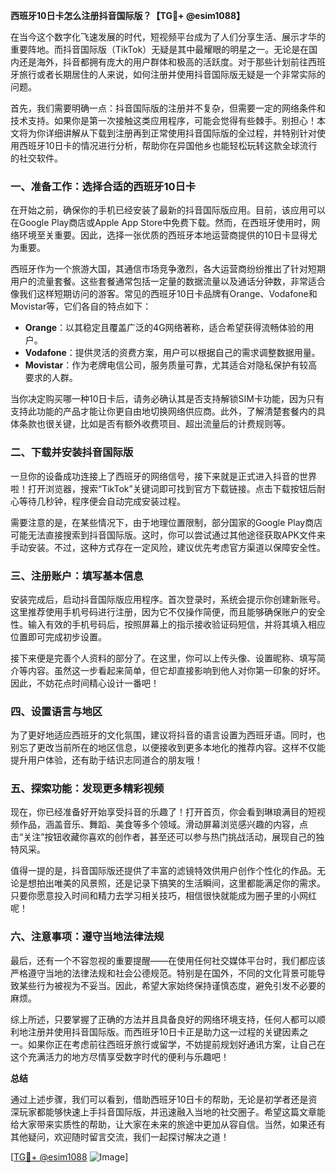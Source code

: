 **西班牙10日卡怎么注册抖音国际版？【TG💪+ @esim1088】**

在当今这个数字化飞速发展的时代，短视频平台成为了人们分享生活、展示才华的重要阵地。而抖音国际版（TikTok）无疑是其中最耀眼的明星之一。无论是在国内还是海外，抖音都拥有庞大的用户群体和极高的活跃度。对于那些计划前往西班牙旅行或者长期居住的人来说，如何注册并使用抖音国际版无疑是一个非常实际的问题。

首先，我们需要明确一点：抖音国际版的注册并不复杂，但需要一定的网络条件和技术支持。如果你是第一次接触这类应用程序，可能会觉得有些棘手。别担心！本文将为你详细讲解从下载到注册再到正常使用抖音国际版的全过程，并特别针对使用西班牙10日卡的情况进行分析，帮助你在异国他乡也能轻松玩转这款全球流行的社交软件。

### **一、准备工作：选择合适的西班牙10日卡**

在开始之前，确保你的手机已经安装了最新的抖音国际版应用。目前，该应用可以在Google Play商店或Apple App Store中免费下载。然而，在西班牙使用时，网络环境至关重要。因此，选择一张优质的西班牙本地运营商提供的10日卡显得尤为重要。

西班牙作为一个旅游大国，其通信市场竞争激烈，各大运营商纷纷推出了针对短期用户的流量套餐。这些套餐通常包括一定量的数据流量以及通话分钟数，非常适合像我们这样短期访问的游客。常见的西班牙10日卡品牌有Orange、Vodafone和Movistar等，它们各自的特点如下：

- **Orange**：以其稳定且覆盖广泛的4G网络著称，适合希望获得流畅体验的用户。
- **Vodafone**：提供灵活的资费方案，用户可以根据自己的需求调整数据用量。
- **Movistar**：作为老牌电信公司，服务质量可靠，尤其适合对隐私保护有较高要求的人群。

当你决定购买哪一种10日卡后，请务必确认其是否支持解锁SIM卡功能，因为只有支持此功能的产品才能让你更自由地切换网络供应商。此外，了解清楚套餐内的具体条款也很关键，比如是否有额外收费项目、超出流量后的计费规则等。

### **二、下载并安装抖音国际版**

一旦你的设备成功连接上了西班牙的网络信号，接下来就是正式进入抖音的世界啦！打开浏览器，搜索“TikTok”关键词即可找到官方下载链接。点击下载按钮后耐心等待几秒钟，程序便会自动完成安装过程。

需要注意的是，在某些情况下，由于地理位置限制，部分国家的Google Play商店可能无法直接搜索到抖音国际版。这时，你可以尝试通过其他途径获取APK文件来手动安装。不过，这种方式存在一定风险，建议优先考虑官方渠道以保障安全性。

### **三、注册账户：填写基本信息**

安装完成后，启动抖音国际版应用程序。首次登录时，系统会提示你创建新账号。这里推荐使用手机号码进行注册，因为它不仅操作简便，而且能够确保账户的安全性。输入有效的手机号码后，按照屏幕上的指示接收验证码短信，并将其填入相应位置即可完成初步设置。

接下来便是完善个人资料的部分了。在这里，你可以上传头像、设置昵称、填写简介等内容。虽然这一步看起来简单，但它却直接影响到他人对你第一印象的好坏。因此，不妨花点时间精心设计一番吧！

### **四、设置语言与地区**

为了更好地适应西班牙的文化氛围，建议将抖音的语言设置为西班牙语。同时，也别忘了更改当前所在的地区信息，以便接收到更多本地化的推荐内容。这样不仅能提升用户体验，还有助于结识志同道合的朋友哦！

### **五、探索功能：发现更多精彩视频**

现在，你已经准备好开始享受抖音的乐趣了！打开首页，你会看到琳琅满目的短视频作品，涵盖音乐、舞蹈、美食等多个领域。滑动屏幕浏览感兴趣的内容，点击“关注”按钮收藏你喜欢的创作者，甚至还可以参与热门挑战活动，展现自己的独特风采。

值得一提的是，抖音国际版还提供了丰富的滤镜特效供用户创作个性化的作品。无论是想拍出唯美的风景照，还是记录下搞笑的生活瞬间，这里都能满足你的需求。只要你愿意投入时间和精力去学习相关技巧，相信很快就能成为圈子里的小网红呢！

### **六、注意事项：遵守当地法律法规**

最后，还有一个不容忽视的重要提醒——在使用任何社交媒体平台时，我们都应该严格遵守当地的法律法规和社会公德规范。特别是在国外，不同的文化背景可能导致某些行为被视为不妥当。因此，希望大家始终保持谨慎态度，避免引发不必要的麻烦。

综上所述，只要掌握了正确的方法并且具备良好的网络环境支持，任何人都可以顺利地注册并使用抖音国际版。而西班牙10日卡正是助力这一过程的关键因素之一。如果你正在考虑前往西班牙旅行或留学，不妨提前规划好通讯方案，让自己在这个充满活力的地方尽情享受数字时代的便利与乐趣吧！

**总结**

通过上述步骤，我们可以看到，借助西班牙10日卡的帮助，无论是初学者还是资深玩家都能够快速上手抖音国际版，并迅速融入当地的社交圈子。希望这篇文章能给大家带来实质性的帮助，让大家在未来的旅途中更加从容自信。当然，如果还有其他疑问，欢迎随时留言交流，我们一起探讨解决之道！

[[TG💪+ @esim1088](https://t.me/s/esim1088) ![Image](https://i.postimg.cc/4NQfJmqS/Snipaste-2025-05-13-00-14-12.png)]